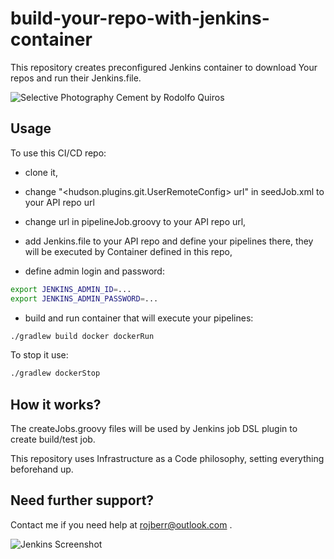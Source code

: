 # build-your-repo-with-jenkins-container

This repository creates preconfigured Jenkins container to download Your repos and run their Jenkins.file.

![Selective Photography Cement by Rodolfo Quiros](./img/pexels-rodolfo-quirós-2219024.jpg)

## Usage

To use this CI/CD repo:

- clone it,
- change "<hudson.plugins.git.UserRemoteConfig> url" in seedJob.xml to your API repo url
- change url in pipelineJob.groovy to your API repo url,
- add Jenkins.file to your API repo and define your pipelines there, they will be executed by Container defined in this repo,

- define admin login and password:

```bash
export JENKINS_ADMIN_ID=...
export JENKINS_ADMIN_PASSWORD=...
```
- build and run container that will execute your pipelines:

```bash
./gradlew build docker dockerRun
```

To stop it use:
```bash
./gradlew dockerStop
```

## How it works?

The createJobs.groovy files will be used by Jenkins job DSL plugin to create build/test job.

This repository uses Infrastructure as a Code philosophy, setting everything beforehand up.

## Need further support?

Contact me if you need help at rojberr@outlook.com .  

![Jenkins Screenshot](./img/jenkins-example.jpg)
